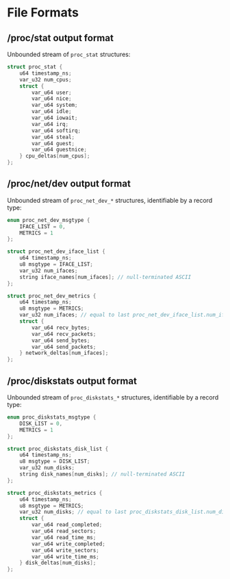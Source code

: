 # File Formats

## /proc/stat output format

Unbounded stream of `proc_stat` structures:

```c
struct proc_stat {
	u64 timestamp_ns;
	var_u32 num_cpus;
	struct {
		var_u64 user;
		var_u64 nice;
		var_u64 system;
		var_u64 idle;
		var_u64 iowait;
		var_u64 irq;
		var_u64 softirq;
		var_u64 steal;
		var_u64 guest;
		var_u64 guestnice;
	} cpu_deltas[num_cpus];
};
```

## /proc/net/dev output format

Unbounded stream of `proc_net_dev_*` structures, identifiable by a record type:

```c
enum proc_net_dev_msgtype {
	IFACE_LIST = 0,
	METRICS = 1
};

struct proc_net_dev_iface_list {
	u64 timestamp_ns;
	u8 msgtype = IFACE_LIST;
	var_u32 num_ifaces;
	string iface_names[num_ifaces]; // null-terminated ASCII
};

struct proc_net_dev_metrics {
	u64 timestamp_ns;
	u8 msgtype = METRICS;
	var_u32 num_ifaces; // equal to last proc_net_dev_iface_list.num_ifaces
	struct {
		var_u64 recv_bytes;
		var_u64 recv_packets;
		var_u64 send_bytes;
		var_u64 send_packets;
	} network_deltas[num_ifaces];	
};
```

## /proc/diskstats output format

Unbounded stream of `proc_diskstats_*` structures, identifiable by a record type:

```c
enum proc_diskstats_msgtype {
	DISK_LIST = 0,
	METRICS = 1
};

struct proc_diskstats_disk_list {
	u64 timestamp_ns;
	u8 msgtype = DISK_LIST;
	var_u32 num_disks;
	string disk_names[num_disks]; // null-terminated ASCII
};

struct proc_diskstats_metrics {
	u64 timestamp_ns;
	u8 msgtype = METRICS;
	var_u32 num_disks; // equal to last proc_diskstats_disk_list.num_disks
	struct {
		var_u64 read_completed;
		var_u64 read_sectors;
		var_u64 read_time_ms;
		var_u64 write_completed;
		var_u64 write_sectors;
		var_u64 write_time_ms;
	} disk_deltas[num_disks];
};
```
